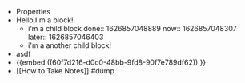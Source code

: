 - Properties
- Hello,I'm a block!
	- i‘m a child block
	  done:: 1626857048889
	  now:: 1626857048307
	  later:: 1626857046403
	- i'm a another child block!
- asdf
- {{embed ((60f7d216-d0c0-48bb-9fd8-90f7e789df62)) }}
- [[How to Take Notes]] #dump